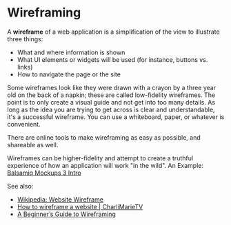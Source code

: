 # Wireframing

A **wireframe** of a web application is a simplification of the view to illustrate three things:

* What and where information is shown
* What UI elements or widgets will be used (for instance, buttons vs. links)
* How to navigate the page or the site

Some wireframes look like they were drawn with a crayon by a three year old on the back of a napkin; these are called low-fidelity wireframes.
The point is to only create a visual guide and not get into too many details. As long as the idea you are trying to get across is clear and understandable, it's a successful wireframe.  You can use a whiteboard, paper, or whatever is convenient.

There are online tools to make wireframing as easy as possible, and shareable as well.

Wireframes can be higher-fidelity and attempt to create a truthful experience of how an application will work "in the wild". An Example: [ Balsamiq Mockups 3 Intro ](https://www.youtube.com/watch?v=MxWTGBQE7zE)

See also:
- [ Wikipedia: Website Wireframe ](https://en.wikipedia.org/wiki/Website_wireframe)
- [ How to wireframe a website | CharliMarieTV ](https://www.youtube.com/watch?v=PmmQjLqJQlY)
- [ A Beginner’s Guide to Wireframing ](https://webdesign.tutsplus.com/articles/a-beginners-guide-to-wireframing--webdesign-7399)
